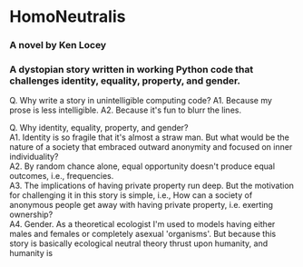 # HomoNeutralis

### A novel by Ken Locey

### A dystopian story written in working Python code that challenges identity, equality, property, and gender.


Q. Why write a story in unintelligible computing code?
A1. Because my prose is less intelligible.
A2. Because it's fun to blurr the lines.

Q. Why identity, equality, property, and gender?  
A1. Identity is so fragile that it's almost a straw man. But what would be the nature of a society that embraced outward anonymity and focused on inner individuality?  
A2. By random chance alone, equal opportunity doesn't produce equal outcomes, i.e., frequencies.  
A3. The implications of having private property run deep. But the motivation for challenging it in this story is simple, i.e., How can a society of anonymous people get away with having private property, i.e. exerting ownership?  
A4. Gender. As a theoretical ecologist I'm used to models having either males and females or completely asexual 'organisms'. But because this story is basically ecological neutral theory thrust upon humanity, and humanity is 
